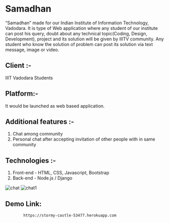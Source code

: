# Samadhan
“Samadhan” made for our Indian Institute of Information Technology, Vadodara.
It is type of Web application where any student of our institute can post his
query, doubt about any technical topic(Coding, Design, Development), project
and its solution will be given by IIITV community. Any student who know the 
solution of problem can post its solution via text message, image or video.
## Client :-
IIIT Vadodara Students
## Platform:-
It would be launched as web based application.

## Additional features :-
1. Chat among community
2. Personal chat after accepting invitation of other people with in same community
## Technologies :- 
1. Front-end - HTML, CSS, Javascript, Bootstrap
2. Back-end - Node.js / Django

![chat](https://user-images.githubusercontent.com/25260334/46592702-ecdb1300-cae2-11e8-8b2b-dea5a73f98af.png)
![chat1](https://user-images.githubusercontent.com/25260334/46592704-ecdb1300-cae2-11e8-8694-a7c0ed04328d.png)



## Demo Link:
            https://stormy-castle-53477.herokuapp.com

